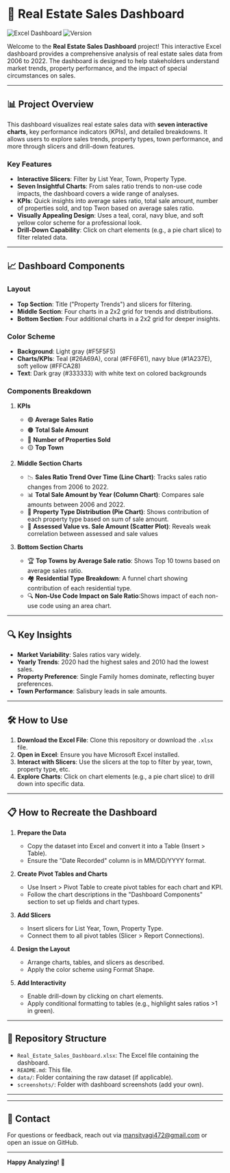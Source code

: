 # 🏡 Real Estate Sales Dashboard

![Excel Dashboard](https://img.shields.io/badge/Excel-Dashboard-brightgreen) ![Version](https://img.shields.io/badge/Version-1.0-blue) 

Welcome to the **Real Estate Sales Dashboard** project! This interactive Excel dashboard provides a comprehensive analysis of real estate sales data from 2006 to 2022. The dashboard is designed to help stakeholders understand market trends, property performance, and the impact of special circumstances on sales.

---

## 📊 Project Overview

This dashboard visualizes real estate sales data with **seven interactive charts**, key performance indicators (KPIs), and detailed breakdowns. It allows users to explore sales trends, property types, town performance, and more through slicers and drill-down features.

### Key Features
- **Interactive Slicers**: Filter by List Year, Town, Property Type.
- **Seven Insightful Charts**: From sales ratio trends to non-use code impacts, the dashboard covers a wide range of analyses.
- **KPIs**: Quick insights into average sales ratio, total sale amount, number of properties sold, and top Twon based on average sales ratio.
- **Visually Appealing Design**: Uses a teal, coral, navy blue, and soft yellow color scheme for a professional look.
- **Drill-Down Capability**: Click on chart elements (e.g., a pie chart slice) to filter related data.

---

## 📈 Dashboard Components

### Layout
- **Top Section**: Title ("Property Trends") and slicers for filtering.
- **Middle Section**: Four charts in a 2x2 grid for trends and distributions.
- **Bottom Section**: Four additional charts in a 2x2 grid for deeper insights.


### Color Scheme
- **Background**: Light gray (#F5F5F5)
- **Charts/KPIs**: Teal (#26A69A), coral (#FF6F61), navy blue (#1A237E), soft yellow (#FFCA28)
- **Text**: Dark gray (#333333) with white text on colored backgrounds

### Components Breakdown
1. **KPIs**  
   - 🟢 **Average Sales Ratio**
   - 🟠 **Total Sale Amount**  
   - 🔵 **Number of Properties Sold**
   - 🟡 **Top Town**

2. **Middle Section Charts**  
   - 📉 **Sales Ratio Trend Over Time (Line Chart)**: Tracks sales ratio changes from 2006 to 2022.  
   - 📊 **Total Sale Amount by Year (Column Chart)**: Compares sale amounts between 2006 and 2022.  
   - 🥧 **Property Type Distribution (Pie Chart)**: Shows contribution of each property type based on sum of sale amount.
   - 📍 **Assessed Value vs. Sale Amount (Scatter Plot)**: Reveals weak correlation between assessed and sale values 

3. **Bottom Section Charts**  
   - 🏆 **Top Towns by Average Sale ratio**: Shows Top 10 towns based on average sales ratio.  
   - 🏘️ **Residential Type Breakdown**: A funnel chart showing contribution of each residential type.  
   - 🔍 **Non-Use Code Impact on Sale Ratio**:Shows impact of each non-use code using an area chart.

---

## 🔍 Key Insights

- **Market Variability**: Sales ratios vary widely.
- **Yearly Trends**: 2020 had the highest sales and 2010 had the lowest sales.
- **Property Preference**: Single Family homes dominate, reflecting buyer preferences.
- **Town Performance**: Salisbury leads in sale amounts.

---

## 🛠️ How to Use

1. **Download the Excel File**: Clone this repository or download the `.xlsx` file.
2. **Open in Excel**: Ensure you have Microsoft Excel installed.
3. **Interact with Slicers**: Use the slicers at the top to filter by year, town, property type, etc.
4. **Explore Charts**: Click on chart elements (e.g., a pie chart slice) to drill down into specific data.


---

## 📋 How to Recreate the Dashboard

1. **Prepare the Data**  
   - Copy the dataset into Excel and convert it into a Table (Insert > Table).  
   - Ensure the "Date Recorded" column is in MM/DD/YYYY format.

2. **Create Pivot Tables and Charts**  
   - Use Insert > Pivot Table to create pivot tables for each chart and KPI.  
   - Follow the chart descriptions in the "Dashboard Components" section to set up fields and chart types.

3. **Add Slicers**  
   - Insert slicers for List Year, Town, Property Type.  
   - Connect them to all pivot tables (Slicer > Report Connections).

4. **Design the Layout**  
   - Arrange charts, tables, and slicers as described.  
   - Apply the color scheme using Format Shape.

5. **Add Interactivity**  
   - Enable drill-down by clicking on chart elements.  
   - Apply conditional formatting to tables (e.g., highlight sales ratios >1 in green).

---

## 📂 Repository Structure

- `Real_Estate_Sales_Dashboard.xlsx`: The Excel file containing the dashboard.
- `README.md`: This file.
- `data/`: Folder containing the raw dataset (if applicable).
- `screenshots/`: Folder with dashboard screenshots (add your own).

---

---

## 📧 Contact

For questions or feedback, reach out via [mansityagi472@gmail.com](mailto:mansityagi472@gmail.com) or open an issue on GitHub.

---

**Happy Analyzing!** 🚀
